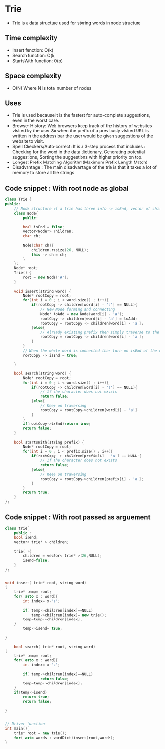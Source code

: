 # Trie 

- Trie is a data structure used for storing words in node structure

## Time complexity 
- Insert function: O(k)
- Search function: O(k)
- StartsWith function: O(p)

## Space complexity
- O(N) Where N is total number of nodes

## Uses
- Trie is used because it is the fastest for auto-complete suggestions, even in the worst case.
- Browser History: Web browsers keep track of the history of websites visited by the user So when the prefix of a previously visited URL is written in the address bar the user would be given suggestions of the website to visit.
- Spell Checkers/Auto-correct: It is a 3-step process that includes : Checking for the word in the data dictionary, Generating potential suggestions, Sorting the suggestions with higher priority on top.
- Longest Prefix Matching Algorithm(Maximum Prefix Length Match)
- Disadvantage : The main disadvantage of the trie is that it takes a lot of memory to store all the strings

## Code snippet : With root node as global
```cpp
class Trie {
public:
    // Node structure of a trie has three info -> isEnd, vector of child nodes, and info at current node
    class Node{
        public:
        
        bool isEnd = false;
        vector<Node*> children;
        char ch;
        
        Node(char ch){
            children.resize(26, NULL);
            this -> ch = ch;
        }
    };
    Node* root;
    Trie() {
        root = new Node('#');
    }
    
    void insert(string word) {
        Node* rootCopy = root;
        for(int i = 0 ; i < word.size() ; i++){
            if(rootCopy -> children[word[i] - 'a'] == NULL){
                // New Node forming and connecting
                Node* toAdd = new Node(word[i] - 'a');
                rootCopy -> children[word[i] - 'a'] = toAdd;
                rootCopy = rootCopy -> children[word[i] - 'a'];
            }else{
                // Already existing prefix then simply traverse to the nearest node
                rootCopy = rootCopy -> children[word[i] - 'a'];
            }
        }
        // When the whole word is connected than turn on isEnd of the current node to mark the end of word
        rootCopy -> isEnd = true;
        
    }
    
    bool search(string word) {
        Node* rootCopy = root;
        for(int i = 0 ; i < word.size() ; i++){
            if(rootCopy -> children[word[i] - 'a'] == NULL){
                // If the character does not exists
                return false;
            }else{
                // Keep on traversing
                rootCopy = rootCopy->children[word[i] - 'a'];
            }
        }
        if(rootCopy->isEnd)return true;
        return false;
    }
    
    bool startsWith(string prefix) {
        Node* rootCopy = root;
        for(int i = 0 ; i < prefix.size() ; i++){
            if(rootCopy -> children[prefix[i] - 'a'] == NULL){
                // If the character does not exists
                return false;
            }else{
                // Keep on traversing
                rootCopy = rootCopy->children[prefix[i] - 'a'];
            }
        }
        return true;
    }
};
```

## Code snippet : With root passed as arguement
```cpp
class trie{
    public :
    bool isend;
    vector< trie* > children;
    
    trie( ){
        children = vector< trie* >(26,NULL);
        isend=false;   
    }
};


void insert( trie* root, string word)
{
    trie* temp= root;
    for( auto x : word){
        int index= x-'a';
        
        if( temp->children[index]==NULL)
            temp->children[index]= new trie();
        temp=temp->children[index];
    }
        temp->isend= true;
    
}

    bool search( trie* root, string word)
{
    trie* temp= root;
    for( auto x : word){
        int index= x-'a';
        
        if( temp->children[index]==NULL)
                return false;
        temp=temp->children[index];
    }
    if(temp->isend)
        return true;
        return false;
    
}


// Driver function
int main(){
    trie* root = new trie();
    for( auto words : wordDict)insert(root,words);
}

```
